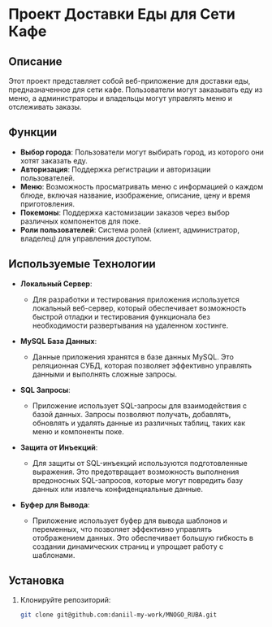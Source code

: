 # Проект Доставки Еды для Сети Кафе

## Описание

Этот проект представляет собой веб-приложение для доставки еды, предназначенное для сети кафе. Пользователи могут заказывать еду из меню, а администраторы и владельцы могут управлять меню и отслеживать заказы.

## Функции

- **Выбор города**: Пользователи могут выбирать город, из которого они хотят заказать еду.
- **Авторизация**: Поддержка регистрации и авторизации пользователей.
- **Меню**: Возможность просматривать меню с информацией о каждом блюде, включая название, изображение, описание, цену и время приготовления.
- **Покемоны**: Поддержка кастомизации заказов через выбор различных компонентов для поке.
- **Роли пользователей**: Система ролей (клиент, администратор, владелец) для управления доступом.

## Используемые Технологии

- **Локальный Сервер**: 
  - Для разработки и тестирования приложения используется локальный веб-сервер, который обеспечивает возможность быстрой отладки и тестирования функционала без необходимости развертывания на удаленном хостинге.

- **MySQL База Данных**: 
  - Данные приложения хранятся в базе данных MySQL. Это реляционная СУБД, которая позволяет эффективно управлять данными и выполнять сложные запросы.

- **SQL Запросы**: 
  - Приложение использует SQL-запросы для взаимодействия с базой данных. Запросы позволяют получать, добавлять, обновлять и удалять данные из различных таблиц, таких как меню и компоненты поке.

- **Защита от Инъекций**: 
  - Для защиты от SQL-инъекций используются подготовленные выражения. Это предотвращает возможность выполнения вредоносных SQL-запросов, которые могут повредить базу данных или извлечь конфиденциальные данные.

- **Буфер для Вывода**: 
  - Приложение использует буфер для вывода шаблонов и переменных, что позволяет эффективно управлять отображением данных. Это обеспечивает большую гибкость в создании динамических страниц и упрощает работу с шаблонами.

## Установка

1. Клонируйте репозиторий:
   ```bash
   git clone git@github.com:daniil-my-work/MNOGO_RUBA.git
